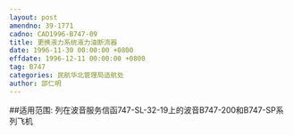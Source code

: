 ```yaml
---
layout: post
amendno: 39-1771
cadno: CAD1996-B747-09
title: 更换液力系统液力油断流器
date: 1996-11-30 00:00:00 +0800
effdate: 1996-12-11 00:00:00 +0800
tag: B747
categories: 民航华北管理局适航处
author: 邵仁明
---
```


##适用范围:
列在波音服务信函747-SL-32-19上的波音B747-200和B747-SP系列飞机

